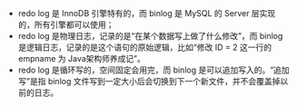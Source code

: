 - redo  log 是 InnoDB 引擎特有的，而 binlog 是 MySQL 的 Server 层实现的，所有引擎都可以使用；
- redo  log 是物理日志，记录的是“在某个数据写上做了什么修改”，而 binlog 是逻辑日志，记录的是这个语句的原始逻辑，比如“修改 ID = 2 这一行的 empname 为 Java架构师养成记”。
- redo  log 是循环写的，空间固定会用完，而 binlog 是可以追加写入的。“追加写”是指 binlog 文件写到一定大小后会切换到下一个新文件，并不会覆盖掉以前的日志。